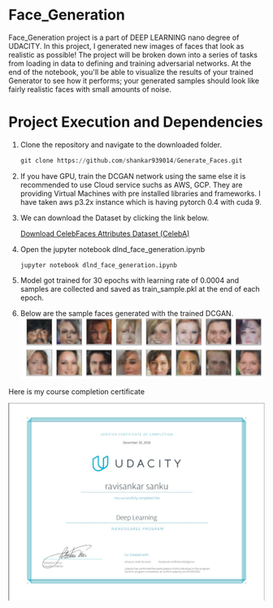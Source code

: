 

# Face_Generation

Face_Generation project is a part of DEEP LEARNING nano degree of UDACITY. In this project, I generated new images of faces that look as realistic as possible!
The project will be broken down into a series of tasks from loading in data to defining and training adversarial networks. At the end of the notebook, you'll be able to visualize the results of your trained Generator to see how it performs; your generated samples should look like fairly realistic faces with small amounts of noise.

# Project Execution and Dependencies

 1) Clone the repository and navigate to the downloaded folder.
 
     ``` python
     git clone https://github.com/shankar939014/Generate_Faces.git
     
     ```
 
 2) If you have GPU, train the DCGAN network using the same else it is recommended to use Cloud service suchs as AWS, GCP. They are providing
     Virtual Machines with pre installed libraries and frameworks. I have taken aws p3.2x instance which is having pytorch 0.4 with cuda 9.
     
 3) We can download the Dataset by clicking the link below. 
 
    [Download  CelebFaces Attributes Dataset (CelebA)]( https://s3.amazonaws.com/video.udacity-data.com/topher/2018/November/5be7eb6f_processed-celeba-small/processed-celeba-small.zip)
 
 4) Open the jupyter notebook dlnd_face_generation.ipynb
  
      ```
      jupyter notebook dlnd_face_generation.ipynb
      
      ```
 5) Model got trained for 30 epochs with learning rate of 0.0004 and samples are collected and saved as train_sample.pkl at the end of each epoch.
 
 6) Below are the sample faces generated with the trained DCGAN.
   ![alt text](https://github.com/shankar939014/Generate_Faces/blob/master/Celeb_Faces.JPG "Logo Title Text 1")
   
Here is my course completion certificate

![alt text](https://github.com/shankar939014/Generate_Faces/blob/master/DLND_Certificate.JPG "Logo Title Text 1")

  
